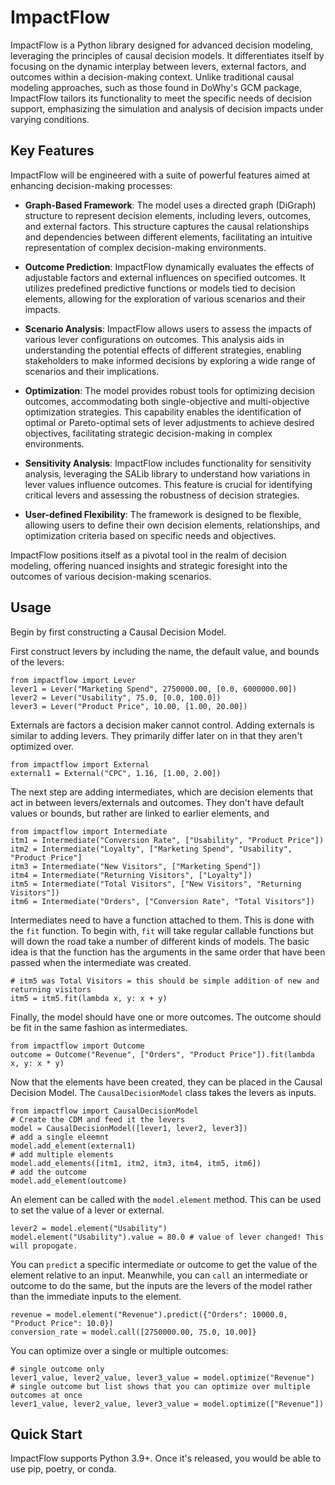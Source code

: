 # ImpactFlow
ImpactFlow is a Python library designed for advanced decision modeling, leveraging the principles of causal decision models. It differentiates itself by focusing on the dynamic interplay between levers, external factors, and outcomes within a decision-making context. Unlike traditional causal modeling approaches, such as those found in DoWhy's GCM package, ImpactFlow tailors its functionality to meet the specific needs of decision support, emphasizing the simulation and analysis of decision impacts under varying conditions.

## Key Features

ImpactFlow will be engineered with a suite of powerful features aimed at enhancing decision-making processes:

- **Graph-Based Framework**: The model uses a directed graph (DiGraph) structure to represent decision elements, including levers, outcomes, and external factors. This structure captures the causal relationships and dependencies between different elements, facilitating an intuitive representation of complex decision-making environments.

- **Outcome Prediction**: ImpactFlow dynamically evaluates the effects of adjustable factors and external influences on specified outcomes. It utilizes predefined predictive functions or models tied to decision elements, allowing for the exploration of various scenarios and their impacts. 

- **Scenario Analysis**: ImpactFlow allows users to assess the impacts of various lever configurations on outcomes. This analysis aids in understanding the potential effects of different strategies, enabling stakeholders to make informed decisions by exploring a wide range of scenarios and their implications.

- **Optimization**: The model provides robust tools for optimizing decision outcomes, accommodating both single-objective and multi-objective optimization strategies. This capability enables the identification of optimal or Pareto-optimal sets of lever adjustments to achieve desired objectives, facilitating strategic decision-making in complex environments.

- **Sensitivity Analysis**: ImpactFlow includes functionality for sensitivity analysis, leveraging the SALib library to understand how variations in lever values influence outcomes. This feature is crucial for identifying critical levers and assessing the robustness of decision strategies.

- **User-defined Flexibility**: The framework is designed to be flexible, allowing users to define their own decision elements, relationships, and optimization criteria based on specific needs and objectives.

ImpactFlow positions itself as a pivotal tool in the realm of decision modeling, offering nuanced insights and strategic foresight into the outcomes of various decision-making scenarios.

## Usage

Begin by first constructing a Causal Decision Model.

First construct levers by including the name, the default value, and bounds of the levers:
```angular2html
from impactflow import Lever
lever1 = Lever("Marketing Spend", 2750000.00, [0.0, 6000000.00])
lever2 = Lever("Usability", 75.0, [0.0, 100.0])
lever3 = Lever("Product Price", 10.00, [1.00, 20.00])
```
Externals are factors a decision maker cannot control. Adding externals is similar to adding levers. They primarily differ later on in that they aren't optimized over.
```angular2html
from impactflow import External
external1 = External("CPC", 1.16, [1.00, 2.00])
```
The next step are adding intermediates, which are decision elements that act in between levers/externals and outcomes.
They don't have default values or bounds, but rather are linked to earlier elements, and
```angular2html
from impactflow import Intermediate
itm1 = Intermediate("Conversion Rate", ["Usability", "Product Price"])
itm2 = Intermediate("Loyalty", ["Marketing Spend", "Usability", "Product Price"]
itm3 = Intermediate("New Visitors", ["Marketing Spend"])
itm4 = Intermediate("Returning Visitors", ["Loyalty"])
itm5 = Intermediate("Total Visitors", ["New Visitors", "Returning Visitors"])
itm6 = Intermediate("Orders", ["Conversion Rate", "Total Visitors"])
```

Intermediates need to have a function attached to them. This is done with the `fit` function. To begin with, `fit` will take regular callable functions but will down the road take a number of different kinds of models.
The basic idea is that the function has the arguments in the same order that have been passed when the intermediate was created.
```angular2html
# itm5 was Total Visitors = this should be simple addition of new and returning visitors
itm5 = itm5.fit(lambda x, y: x + y)
```
Finally, the model should have one or more outcomes. The outcome should be fit in the same fashion as intermediates.
```angular2html
from impactflow import Outcome
outcome = Outcome("Revenue", ["Orders", "Product Price"]).fit(lambda x, y: x * y)
```
Now that the elements have been created, they can be placed in the Causal Decision Model. The `CausalDecisionModel` class takes the levers as inputs.
```angular2html
from impactflow import CausalDecisionModel
# Create the CDM and feed it the levers
model = CausalDecisionModel([lever1, lever2, lever3])
# add a single eleemnt
model.add_element(external1)
# add multiple elements
model.add_elements([itm1, itm2, itm3, itm4, itm5, itm6])
# add the outcome
model.add_element(outcome)
```

An element can be called with the `model.element` method. This can be used to set the value of a lever or external.
```angular2html
lever2 = model.element("Usability")
model.element("Usability").value = 80.0 # value of lever changed! This will propogate.
```
You can `predict` a specific intermediate or outcome to get the value of the element relative to an input. Meanwhile, you can `call` an intermediate or outcome to do the same, but the inputs are the levers of the model rather than the immediate inputs to the element.
```angular2html
revenue = model.element("Revenue").predict({"Orders": 10000.0, "Product Price": 10.0})
conversion_rate = model.call([2750000.00, 75.0, 10.00]}
```
You can optimize over a single or multiple outcomes:
```angular2html
# single outcome only
lever1_value, lever2_value, lever3_value = model.optimize("Revenue")
# single outcome but list shows that you can optimize over multiple outcomes at once
lever1_value, lever2_value, lever3_value = model.optimize(["Revenue"])
```


## Quick Start
ImpactFlow supports Python 3.9+. Once it's released, you would be able to use pip, poetry, or conda.


